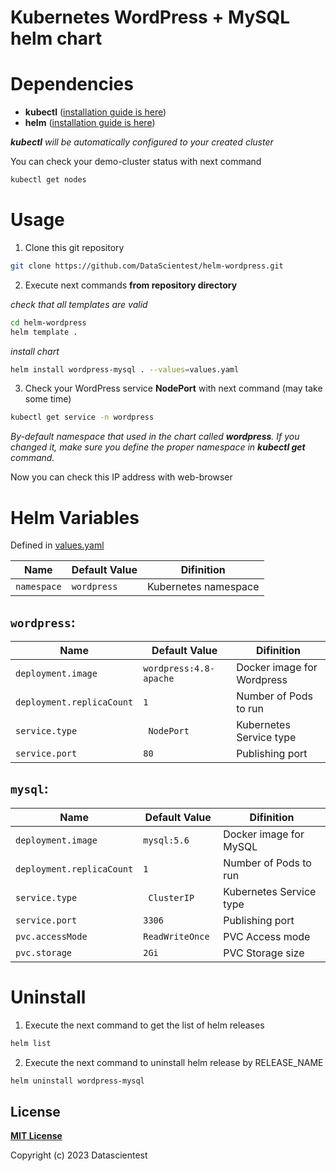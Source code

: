 # Kubernetes WordPress + MySQL helm chart



# Dependencies

* **kubectl** ([installation guide is here](https://kubernetes.io/docs/tasks/tools/install-kubectl/))
* **helm** ([installation guide is here](https://helm.sh/docs/intro/install/))



***kubectl** will be automatically configured to your created cluster*

You can check your demo-cluster status with next command
```sh
kubectl get nodes
```

# Usage

1) Clone this git repository
```sh
git clone https://github.com/DataScientest/helm-wordpress.git
```
2) Execute next commands **from repository directory**

*check that all templates are valid*
```sh
cd helm-wordpress
helm template .
```
*install chart*
```sh
helm install wordpress-mysql . --values=values.yaml
```
3) Check your WordPress service **NodePort**  with next command (may take some time)
```sh
kubectl get service -n wordpress
```
*By-default namespace that used in the chart called **wordpress**. If you changed it, make sure you define the proper namespace in **kubectl get** command.*

Now you can check this IP address with web-browser

# Helm Variables
Defined in [values.yaml]([https://github.com/ltblueberry/wordpress-mysql-helm-chart/](https://github.com/DataScientest/helm-wordpress)blob/main/values.yaml)

| Name              | Default Value       |Difinition   |
|-----------------------|---------------------|---------------------|
| `namespace` | `wordpress` |Kubernetes namespace|

## `wordpress`:
| Name              | Default Value       |Difinition   |
|-----------------------|---------------------|---------------------|
| `deployment.image` | `wordpress:4.8-apache` |Docker image for Wordpress|
|`deployment.replicaCount` | `1` |Number of Pods to run
|`service.type` |` NodePort` |Kubernetes Service type
|`service.port` | `80 `|Publishing port

## `mysql`:
| Name              | Default Value       |Difinition   |
|-----------------------|---------------------|---------------------|
| `deployment.image` | `mysql:5.6` |Docker image for MySQL|
|`deployment.replicaCount` | `1` |Number of Pods to run
|`service.type` |` ClusterIP` |Kubernetes Service type
|`service.port` | `3306 `|Publishing port
|`pvc.accessMode` | `ReadWriteOnce `|PVC Access mode
|`pvc.storage` | `2Gi `|PVC Storage size

# Uninstall
1) Execute the next command to get the list of helm releases
```sh
helm list
```
2) Execute the next command to uninstall helm release by RELEASE_NAME
```sh
helm uninstall wordpress-mysql
```

## License

**[MIT License](LICENSE)**

Copyright (c) 2023 Datascientest
